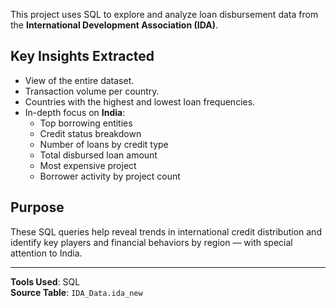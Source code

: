 This project uses SQL to explore and analyze loan disbursement data from the **International Development Association (IDA)**.

## Key Insights Extracted

- View of the entire dataset.
- Transaction volume per country.
- Countries with the highest and lowest loan frequencies.
- In-depth focus on **India**:
  - Top borrowing entities
  - Credit status breakdown
  - Number of loans by credit type
  - Total disbursed loan amount
  - Most expensive project
  - Borrower activity by project count

## Purpose

These SQL queries help reveal trends in international credit distribution and identify key players and financial behaviors by region — with special attention to India.

---

**Tools Used**: SQL  
**Source Table**: `IDA_Data.ida_new`
